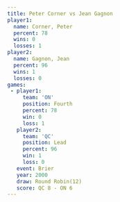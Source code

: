 ```yaml
---
title: Peter Corner vs Jean Gagnon
player1:             
  name: Corner, Peter
  percent: 78        
  wins: 0            
  losses: 1          
player2:             
  name: Gagnon, Jean 
  percent: 96        
  wins: 1            
  losses: 0          
games:
 - player1:          
     team: 'ON'      
     position: Fourth
     percent: 78     
     win: 0          
     loss: 1         
   player2:        
     team: 'QC'    
     position: Lead
     percent: 96   
     win: 1        
     loss: 0       
   event: Brier         
   year: 2000           
   draw: Round Robin(12)
   score: QC 8 - ON 6   
---
```

